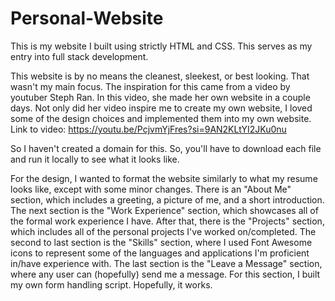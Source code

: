 # Personal-Website
This is my website I built using strictly HTML and CSS. This serves as my entry into full stack development.

This website is by no means the cleanest, sleekest, or best looking. That wasn't my main focus. The inspiration for this came from a video by youtuber Steph Ran. In this video, she made her own website in a couple days. Not only did her video inspire me to create my own website, I loved some of the design choices and implemented them into my own website. 
Link to video: https://youtu.be/PcjvmYjFres?si=9AN2KLtYI2JKu0nu

So I haven't created a domain for this. So, you'll have to download each file and run it locally to see what it looks like.

For the design, I wanted to format the website similarly to what my resume looks like, except with some minor changes. There is an "About Me" section, which includes a greeting, a picture of me, and a short introduction. The next section is the "Work Experience" section, which showcases all of the formal work experience I have. After that, there is the "Projects" section, which includes all of the personal projects I've worked on/completed. The second to last section is the "Skills" section, where I used Font Awesome icons to represent some of the languages and applications I'm proficient in/have experience with. The last section is the "Leave a Message" section, where any user can (hopefully) send me a message. For this section, I built my own form handling script. Hopefully, it works.
